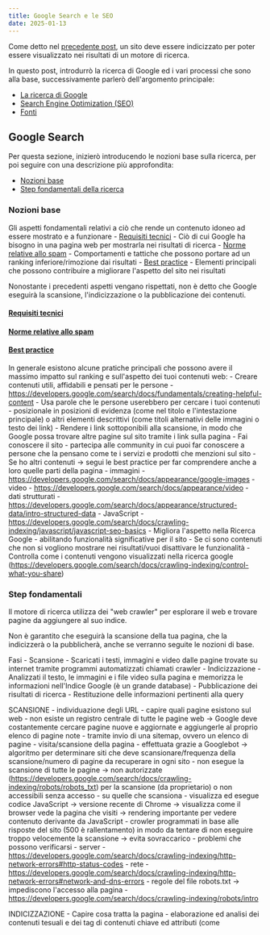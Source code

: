 ```yaml
---
title: Google Search e le SEO
date: 2025-01-13
---
```


Come detto nel [precedente post](./2025-01-08-Creare_un_blog.md), un sito deve essere indicizzato per poter essere visualizzato nei risultati di un motore di ricerca.

In questo post, introdurrò la ricerca di Google ed i vari processi che sono alla base, successivamente parlerò dell'argomento principale:
- [La ricerca di Google](#google_search)
- [Search Engine Optimization (SEO)](#search_engine_optimization)
- [Fonti](#fonti)


## Google Search

Per questa sezione, inizierò introducendo le nozioni base sulla ricerca, per poi seguire con una descrizione più approfondita:
- [Nozioni base](#nozioni_base)
- [Step fondamentali della ricerca](#step_fondamentali)

### Nozioni base

Gli aspetti fondamentali relativi a ciò che rende un contenuto idoneo ad essere mostrato e a funzionare
    - [Requisiti tecnici](#requisiti_tecnici)
        - Ciò di cui Google ha bisogno in una pagina web per mostrarla nei risultati di ricerca 
    - [Norme relative allo spam](#norme_relative_allo_spam)
        - Comportamenti e tattiche che possono portare ad un ranking inferiore/rimozione dai risultati
    - [Best practice](#best_practice)
        - Elementi principali che possono contribuire a migliorare l'aspetto del sito nei risultati

Nonostante i precedenti aspetti vengano rispettati, non è detto che Google eseguirà la scansione, l'indicizzazione o la pubblicazione dei contenuti.


#### [Requisiti tecnici](https://developers.google.com/search/docs/essentials/technical)


#### [Norme relative allo spam](https://developers.google.com/search/docs/essentials/spam-policies)


#### [Best practice](https://developers.google.com/search/docs)

In generale esistono alcune pratiche principali che possono avere il massimo impatto sul ranking e sull'aspetto dei tuoi contenuti web:
    - Creare contenuti utili, affidabili e pensati per le persone
        - https://developers.google.com/search/docs/fundamentals/creating-helpful-content
    - Usa parole che le persone userebbero per cercare i tuoi contenuti 
        - posizionale in posizioni di evidenza (come nel titolo e l'intestazione principale) o altri elementi descrittivi (come titoli alternativi delle immagini o testo dei link)
    - Rendere i link sottoponibili alla scansione, in modo che Google possa trovare altre pagine sul sito tramite i link sulla pagina 
    - Fai conoscere il sito
        - partecipa alle community in cui puoi far conoscere a persone che la pensano come te i servizi e prodotti che menzioni sul sito 
    - Se ho altri contenuti -> segui le best practice per far comprendere anche a loro quelle parti della pagina 
        - immagini
            - https://developers.google.com/search/docs/appearance/google-images
        - video
            - https://developers.google.com/search/docs/appearance/video
        - dati strutturati
            - https://developers.google.com/search/docs/appearance/structured-data/intro-structured-data
        - JavaScript
            - https://developers.google.com/search/docs/crawling-indexing/javascript/javascript-seo-basics
    - Migliora l'aspetto nella Ricerca Google
        - abilitando funzionalità significative per il sito
    - Se ci sono contenuti che non si vogliono mostrare nei risultati/vuoi disattivare le funzionalità
        - Controlla come i contenuti vengono visualizzati nella ricerca google (https://developers.google.com/search/docs/crawling-indexing/control-what-you-share)


### Step fondamentali

Il motore di ricerca utilizza dei "web crawler" per esplorare il web e trovare pagine da aggiungere al suo indice.

Non è garantito che eseguirà la scansione della tua pagina, che la indicizzerà o la pubblicherà, anche se verranno seguite le nozioni di base.

Fasi
    - Scansione
        - Scaricati i testi, immagini e video dalle pagine trovate su internet tramite programmi automatizzati chiamati crawler
    - Indicizzazione 
        - Analizzati il testo, le immagini e i file video sulla pagina e memorizza le informazioni nell'Indice Google (è un grande database)
    - Pubblicazione dei risultati di ricerca 
        - Restituzione delle informazioni pertinenti alla query

SCANSIONE
    - individuazione degli URL
        - capire quali pagine esistono sul web
            - non esiste un registro centrale di tutte le pagine web -> Google deve costantemente cercare pagine nuove e aggiornate e aggiungerle al proprio elenco di pagine note
        - tramite invio di una sitemap, ovvero un elenco di pagine 
    - visita/scansione della pagina 
        - effettuata grazie a Googlebot -> algoritmo per determinare siti che deve scansionare/frequenza della scansione/numero di pagine da recuperare in ogni sito
            - non esegue la scansione di tutte le pagine -> non autorizzate (https://developers.google.com/search/docs/crawling-indexing/robots/robots_txt) per la scansione (da proprietario) o non accessibili senza accesso
            - su quelle che scansiona 
                - visualizza ed esegue codice JavaScript -> versione recente di Chrome -> visualizza come il browser vede la pagina che visiti -> rendering importante per vedere contenuto derivante da JavaScript
        - crowler programmati in base alle risposte del sito (500 è rallentamento) in modo da tentare di non eseguire troppo velocemente la scansione -> evita sovraccarico
    - problemi che possono verificarsi
        - server
            - https://developers.google.com/search/docs/crawling-indexing/http-network-errors#http-status-codes
        - rete 
            - https://developers.google.com/search/docs/crawling-indexing/http-network-errors#network-and-dns-errors
        - regole del file robots.txt -> impediscono l'accesso alla pagina 
            - https://developers.google.com/search/docs/crawling-indexing/robots/intro

INDICIZZAZIONE 
    - Capire cosa tratta la pagina 
        - elaborazione ed analisi dei contenuti tesuali e dei tag di contenuti chiave ed attributi (come <title> e attributi ALT)
    - Capisce se pagina è duplicato o canonica 
        - canonica -> mostrata nei risultati
            - raggruppamento (clustering) delle pagine con contenuti simili trovate su internet
            - selezionata quella più rappresentativa
            - altre pagine sono versioni alternative -> pubblicate in contesti diversi (accesso da dispositivo mobile pagina specifica in quel cluster)
    - Raccoglie indicatori dalla pagina canonica e contenuti -> usati nella fase di pubblicazione dei risultati 
        - Info archiviate nell'Indice di Google (grande database ospitato su migliaia di computer)
    - Dipende anche dai contenuti e metadati -> problematiche
        - Qualità bassa dei contenuti
            - https://developers.google.com/search/docs/essentials
        - Le regole dei meta tag Robots non consentono l'indicizzazione
            - https://developers.google.com/search/docs/crawling-indexing/block-indexing
        - Il design del sito potrebbe rendere difficile l'indicizzazione 
            - https://developers.google.com/search/docs/crawling-indexing/javascript/javascript-seo-basics

PUBBLICAZIONE DEI RISULTATI
    - Dopo inserimento della query da parte di un utente
        - I computer cercano le pagine corrispondenti nell'indice
        - Restituiscono i risultati ritenuti della migliore qualità e più pertinenti per quella query
            - La pertinenza viene stabilita tenendo in considerazione centinaia di fattori (come la posizione, la lingua e il dispositivo dell'utente)
        - Le funzionalità di ricerca visualizzate nella pagina dei risultati di ricerca cambiano anche in base alla query dell'utente
    - Se Search Console indica che una pagina è indicizzata ma non la vedi -> possibili cause
        - Contenuti non pertinenti alle query degli utenti
            - https://developers.google.com/search/docs/fundamentals/seo-starter-guide#expect-search-terms
        - Qualità bassa dei contenuti
            - https://developers.google.com/search/docs/essentials
        - Le regole del meta tag Robots impediscono la pubblicazione 
            - https://developers.google.com/search/docs/crawling-indexing/block-indexing


## Search Engine Optimization

...


## Fonti

Google Search
- [Nozioni di base sulla Ricerca Google](https://developers.google.com/search/docs/essentials)
- [Guida approfondita sul funzionamento di Google Search](https://developers.google.com/search/docs/fundamentals/how-search-works)

Search Engine Optimization
- [Guida introduttiva all'ottimizzazione per i motori di ricerca](https://developers.google.com/search/docs/fundamentals/seo-starter-guide)
